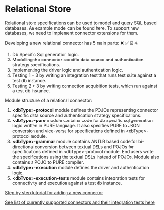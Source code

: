 # Relational Store

Relational store specifications can be used to model and query SQL based databases. An example model can be found [here](Databases/bigquery/bigquery-example-model.pure).
To support new databases, we need to implement connector extensions for them.

Developing a new relational connector has 5 main parts: :x: :white_check_mark: :ballot_box_with_check: :eight_spoked_asterisk:

1. Db Specific Sql generation logic.
2. Modelling the connector specific data source and authentication strategy specifications.
3. Implementing the driver logic and authentication logic.
4. Testing 1 + 3 by writing an integration test that runs test suite against a test db instance.
5. Testing 2 + 3 by writing connection acquisition tests, which run against a test db instance.

Module structure of a relational connector:

1. **\<dbType\>-protocol** module defines the POJOs representing connector specific data source and authentication strategy specifications.
2. **\<dbType\>-pure** module contains code for db specific sql generation logic written in PURE language.
   It also specifies PURE to JSON conversion and vice-versa for specifications defined in \<dbType\>-protocol module.
3. **\<dbType\>-grammar** module contains ANTLR based code for bi-directional conversion between textual DSLs and POJOs for specifications defined in \<dbType\>-protocol module.
   End users write the specifications using the textual DSLs instead of POJOs. Module also contains a POJO to PURE compiler.
4. **\<dbType\>-execution** module defines the driver and authentication logic.
5. **\<dbType\>-execution-tests** module contains integration tests for connectivity and execution against a test db instance.

[Step by step tutorial for adding a new connector](new-connector-tutorial.md)

[See list of currently supported connectors and their integration tests here](database-integration-tests/README.md)
